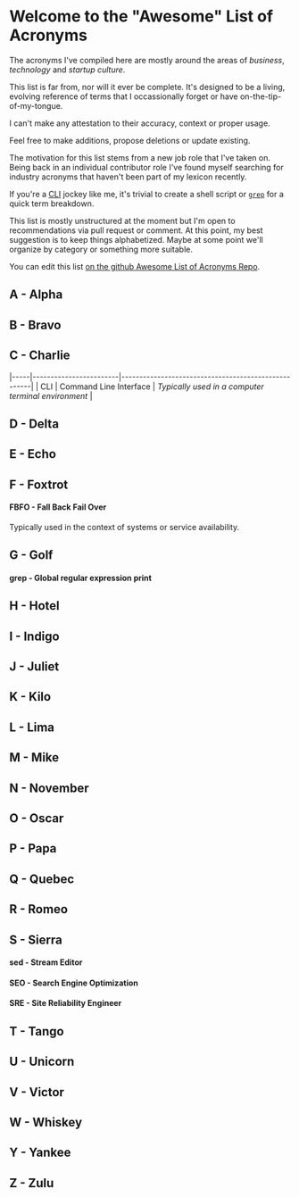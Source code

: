 # Welcome to the "Awesome" List of Acronyms

The acronyms I've compiled here are mostly around the areas of *business*, *technology* and *startup culture*.

This list is far from, nor will it ever be complete.  It's designed to be a living, evolving reference of terms that I occassionally forget or have on-the-tip-of-my-tongue.

I can't make any attestation to their accuracy, context or proper usage.

Feel free to make additions, propose deletions or update existing.

The motivation for this list stems from a new job role that I've taken on.  Being back in an individual contributor role I've found myself searching for industry acronyms that haven't been part of my lexicon recently.

If you're a [CLI](#cli---command-line-interface) jockey like me, it's trivial to create a shell script or [`grep`](#G-Golf) for a quick term breakdown.

This list is mostly unstructured at the moment but I'm open to recommendations via pull request or comment.  At this point, my best suggestion is to keep things alphabetized.  Maybe at some point we'll organize by category or something more suitable.

You can edit this list [on the github Awesome List of Acronyms Repo](https://github.com/chrisbergeron/awesome-list-of-acronyms/blob/main/README.md).

## A - Alpha
## B - Bravo
## C - Charlie
|-----|------------------------|-----------------------------------------------------|
| CLI | Command Line Interface | *Typically used in a computer terminal environment* |
## D - Delta
## E - Echo
## F - Foxtrot
#### FBFO - Fall Back Fail Over
Typically used in the context of systems or service availability.
## G - Golf
#### grep - Global regular expression print
## H - Hotel
## I - Indigo
## J - Juliet
## K - Kilo
## L - Lima
## M - Mike
## N - November
## O - Oscar
## P - Papa
## Q - Quebec
## R - Romeo
## S - Sierra
#### sed - Stream Editor
#### SEO - Search Engine Optimization
#### SRE - Site Reliability Engineer
## T - Tango
## U - Unicorn
## V - Victor
## W - Whiskey
## Y - Yankee
## Z - Zulu